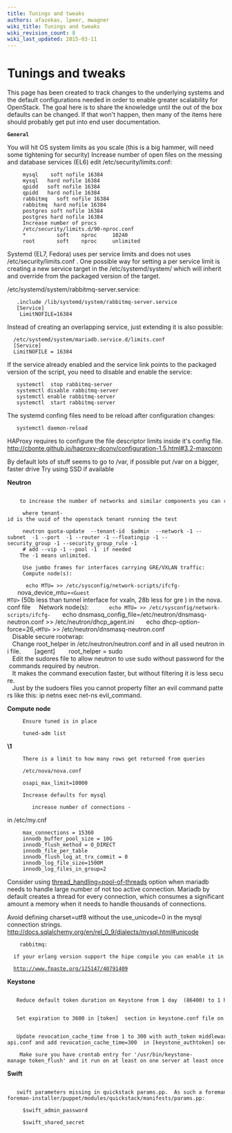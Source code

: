 ```yaml
---
title: Tunings and tweaks
authors: afazekas, lpeer, mwagner
wiki_title: Tunings and tweaks
wiki_revision_count: 8
wiki_last_updated: 2015-03-11
---
```


# Tunings and tweaks

This page has been created to track changes to the underlying systems and the default configurations needed in order to enable greater scalability for OpenStack. The goal here is to share the knowledge until the out of the box defaults can be changed. If that won't happen, then many of the items here should probably get put into end user documentation.

**`General`**

You will hit OS system limits as you scale (this is a big hammer, will need some tightening for security) Increase number of open files on the messing and database services (EL6) edit /etc/security/limits.conf:

         mysql    soft nofile 16384
         mysql   hard nofile 16384
         qpidd   soft nofile 16384
         qpidd   hard nofile 16384
         rabbitmq   soft nofile 16384
         rabbitmq  hard nofile 16384
         postgres soft nofile 16384
         postgres hard nofile 16384
         Increase number of procs
         /etc/security/limits.d/90-nproc.conf
         *          soft    nproc     10240
         root       soft    nproc     unlimited

Systemd (EL7, Fedora) uses per service limits and does not uses /etc/security/limits.conf . One possible way for setting a per service limit is creating a new service target in the /etc/systemd/system/ which will inherit and override from the packaged version of the target.

/etc/systemd/system/rabbitmq-server.service:

       .include /lib/systemd/system/rabbitmq-server.service
       [Service]
        LimitNOFILE=16384

Instead of creating an overlapping service, just extending it is also possible:

      /etc/systemd/system/mariadb.service.d/limits.conf
      [Service]
      LimitNOFILE = 16384

If the service already enabled and the service link points to the packaged version of the script, you need to disable and enable the service:

       systemctl  stop rabbitmq-server
       systemctl disable rabbitmq-server
       systemctl enable rabbitmq-server
       systemctl  start rabbitmq-server

The systemd confing files need to be reload after configuration changes:

       systemctl daemon-reload

HAProxy requires to configure the file descriptor limits inside it's config file. <http://cbonte.github.io/haproxy-dconv/configuration-1.5.html#3.2-maxconn>

By default lots of stuff seems to go to /var, if possible put /var on a bigger, faster drive Try using SSD if available

**Neutron**

          to increase the number of networks and similar components you can run this from the command line

         where tenant-id is the uuid of the openstack tenant running the test

         neutron quota-update  --tenant-id  $admin  --network -1 --subnet  -1 --port  -1 --router -1 --floatingip -1 --security_group -1 --security_group_rule -1
         # add --vip -1 --pool -1  if needed
        The -1 means unlimited.

         Use jumbo frames for interfaces carrying GRE/VXLAN traffic:
         Compute node(s):
`      echo MTU=`<MTU>` >> /etc/sysconfig/network-scripts/ifcfg-`<interface>
            nova_device_mtu=`<Guest MTU>` (50b less than tunnel interface for vxaln, 28b less for gre ) in the nova.conf file 
         Network node(s):
`      echo MTU=`<MTU>` >> /etc/sysconfig/network-scripts/ifcfg-`<interface>
            echo dnsmasq_config_file=/etc/neutron/dnsmasq-neutron.conf >> /etc/neutron/dhcp_agent.ini
            echo dhcp-option-force=26,`<MTU>` >> /etc/neutron/dnsmasq-neutron.conf
         Disable secure rootwrap:
         Change root_helper in /etc/neutron/neutron.conf and in all used neutron ini file.
             [agent]
             root_helper = sudo
         Edit the sudores file to allow neutron to use sudo without password for the commands required by neutron.
         It makes the command execution faster, but without filtering it is less secure.
         Just by the sudoers files you cannot property filter an evil command patters like this: ip netns exec net-ns evil_command. 

**Compute node**

         Ensure tuned is in place 

         tuned-adm list

**\1**

         There is a limit to how many rows get returned from queries

         /etc/nova/nova.conf

         osapi_max_limit=10000

         Increase defaults for mysql

            increase number of connections -

in /etc/my.cnf

         max_connections = 15360
         innodb_buffer_pool_size = 10G
         innodb_flush_method = O_DIRECT
         innodb_file_per_table
         innodb_flush_log_at_trx_commit = 0
         innodb_log_file_size=1500M
         innodb_log_files_in_group=2 

Consider using [thread_handling=pool-of-threads](https://mariadb.com/kb/en/mariadb/documentation/optimization-and-tuning/buffers-caches-and-threads/thread-pool/threadpool-in-55/) option when mariadb needs to handle large number of not too active connection. Mariadb by default creates a thread for every connection, which consumes a significant amount a memory when it needs to handle thousands of connections.

Avoid defining charset=utf8 without the use_unicode=0 in the mysql connection strings. <http://docs.sqlalchemy.org/en/rel_0_9/dialects/mysql.html#unicode>

        rabbitmq:
        if your erlang version support the hipe compile you can enable it in   /etc/rabbitmq/rabbitmq.config.
`  `[`http://www.fpaste.org/125147/40791409`](http://www.fpaste.org/125147/40791409)

**Keystone**

         Reduce default token duration on Keystone from 1 day  (86400) to 1 hour (3600)

         Set expiration to 3600 in [token]  section in keystone.conf file on controller. 

         Update revocation_cache_time from 1 to 300 with auth_token middleware. Till this is not changed in the code one need to update the each service specific file like glance-api.conf and add revocation_cache_time=300  in [keystone_authtoken] section.

        Make sure you have crontab entry for '/usr/bin/keystone-manage token_flush' and it run on at least on one server at least once in every hour.

**Swift**

         swift parameters missing in quickstack params.pp.  As such a foreman based packstack + quickstack deployment initial puppet runs fail to setup a cluster appropriately without adding to /usr/share/openstack-foreman-installer/puppet/modules/quickstack/manifests/params.pp:

         $swift_admin_password

         $swift_shared_secret
